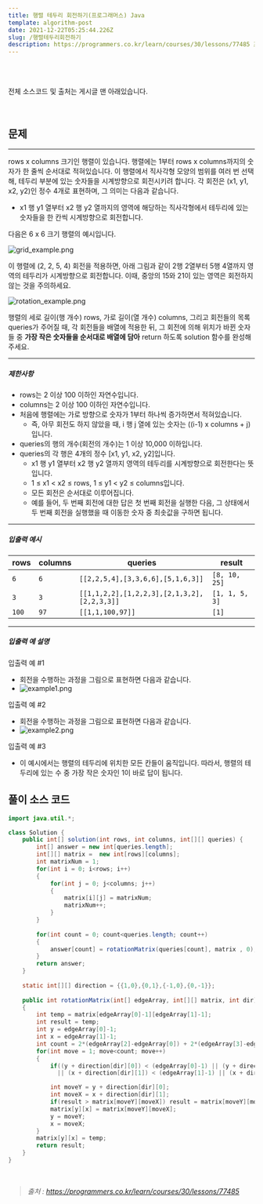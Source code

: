```yaml
---
title: 행렬 테두리 회전하기(프로그래머스) Java
template: algorithm-post
date: 2021-12-22T05:25:44.226Z
slug: /행렬테두리회전하기
description: https://programmers.co.kr/learn/courses/30/lessons/77485 프로그래머스 코딩테스트 연습 - 행렬 테두리 회전하기 <2021 Dev-Matching:웹 백엔드 개발자(상반기) 문제>
---
```




</br>

</br>

전체 소스코드 및 출처는 게시글 맨 아래있습니다.

</br>



## **문제**

------

rows x columns 크기인 행렬이 있습니다. 행렬에는 1부터 rows x columns까지의 숫자가 한 줄씩 순서대로 적혀있습니다. 이 행렬에서 직사각형 모양의 범위를 여러 번 선택해, 테두리 부분에 있는 숫자들을 시계방향으로 회전시키려 합니다. 각 회전은 (x1, y1, x2, y2)인 정수 4개로 표현하며, 그 의미는 다음과 같습니다.

- x1 행 y1 열부터 x2 행 y2 열까지의 영역에 해당하는 직사각형에서 테두리에 있는 숫자들을 한 칸씩 시계방향으로 회전합니다.

다음은 6 x 6 크기 행렬의 예시입니다.

![grid_example.png](https://grepp-programmers.s3.ap-northeast-2.amazonaws.com/files/ybm/4c3c0fab-11f4-43b6-b290-6f4017e9379f/grid_example.png)

이 행렬에 (2, 2, 5, 4) 회전을 적용하면, 아래 그림과 같이 2행 2열부터 5행 4열까지 영역의 테두리가 시계방향으로 회전합니다. 이때, 중앙의 15와 21이 있는 영역은 회전하지 않는 것을 주의하세요.

![rotation_example.png](https://grepp-programmers.s3.ap-northeast-2.amazonaws.com/files/ybm/962df137-5c71-4091-ad9f-8e322910c1ab/rotation_example.png)

행렬의 세로 길이(행 개수) rows, 가로 길이(열 개수) columns, 그리고 회전들의 목록 queries가 주어질 때, 각 회전들을 배열에 적용한 뒤, 그 회전에 의해 위치가 바뀐 숫자들 중 **가장 작은 숫자들을 순서대로 배열에 담아** return 하도록 solution 함수를 완성해주세요.

------

##### 제한사항

- rows는 2 이상 100 이하인 자연수입니다.
- columns는 2 이상 100 이하인 자연수입니다.
- 처음에 행렬에는 가로 방향으로 숫자가 1부터 하나씩 증가하면서 적혀있습니다.
  - 즉, 아무 회전도 하지 않았을 때, i 행 j 열에 있는 숫자는 ((i-1) x columns + j)입니다.
- queries의 행의 개수(회전의 개수)는 1 이상 10,000 이하입니다.
- queries의 각 행은 4개의 정수 [x1, y1, x2, y2]입니다.
  - x1 행 y1 열부터 x2 행 y2 열까지 영역의 테두리를 시계방향으로 회전한다는 뜻입니다.
  - 1 ≤ x1 < x2 ≤ rows, 1 ≤ y1 < y2 ≤ columns입니다.
  - 모든 회전은 순서대로 이루어집니다.
  - 예를 들어, 두 번째 회전에 대한 답은 첫 번째 회전을 실행한 다음, 그 상태에서 두 번째 회전을 실행했을 때 이동한 숫자 중 최솟값을 구하면 됩니다.

------

##### 입출력 예시

| rows  | columns | queries                                     | result         |
| ----- | ------- | ------------------------------------------- | -------------- |
| `6`   | `6`     | `[[2,2,5,4],[3,3,6,6],[5,1,6,3]]`           | `[8, 10, 25]`  |
| `3`   | `3`     | `[[1,1,2,2],[1,2,2,3],[2,1,3,2],[2,2,3,3]]` | `[1, 1, 5, 3]` |
| `100` | `97`    | `[[1,1,100,97]]`                            | `[1]`          |

------

##### 입출력 예 설명

입출력 예 #1

- 회전을 수행하는 과정을 그림으로 표현하면 다음과 같습니다.
- ![example1.png](https://grepp-programmers.s3.ap-northeast-2.amazonaws.com/files/ybm/8c8cdd84-d0ec-4b9d-bdf7-f100d0098c5e/example1.png)

입출력 예 #2

- 회전을 수행하는 과정을 그림으로 표현하면 다음과 같습니다.
- ![example2.png](https://grepp-programmers.s3.ap-northeast-2.amazonaws.com/files/ybm/e3fce2bf-9da9-41e4-926a-5d19b4f31188/example2.png)

입출력 예 #3

- 이 예시에서는 행렬의 테두리에 위치한 모든 칸들이 움직입니다. 따라서, 행렬의 테두리에 있는 수 중 가장 작은 숫자인 1이 바로 답이 됩니다.





## 풀이 소스 코드



```java
import java.util.*;

class Solution {
    public int[] solution(int rows, int columns, int[][] queries) {
        int[] answer = new int[queries.length];
        int[][] matrix =  new int[rows][columns];
        int matrixNum = 1;
        for(int i = 0; i<rows; i++) 
        {
            for(int j = 0; j<columns; j++)
            {
                matrix[i][j] = matrixNum;
                matrixNum++;
            }
        }
        
        for(int count = 0; count<queries.length; count++)
        {
            answer[count] = rotationMatrix(queries[count], matrix , 0);
        }
        return answer;
    }
    
    static int[][] direction = {{1,0},{0,1},{-1,0},{0,-1}};
    
    public int rotationMatrix(int[] edgeArray, int[][] matrix, int dir)
    {
        int temp = matrix[edgeArray[0]-1][edgeArray[1]-1];
        int result = temp;
        int y = edgeArray[0]-1;
        int x = edgeArray[1]-1;
        int count = 2*(edgeArray[2]-edgeArray[0]) + 2*(edgeArray[3]-edgeArray[1]);
        for(int move = 1; move<count; move++)
        {
            if((y + direction[dir][0]) < (edgeArray[0]-1) || (y + direction[dir][0]) > (edgeArray[2]-1) 
              || (x + direction[dir][1]) < (edgeArray[1]-1) || (x + direction[dir][1]) > (edgeArray[3]-1)) dir++;

            int moveY = y + direction[dir][0];
            int moveX = x + direction[dir][1];
            if(result > matrix[moveY][moveX]) result = matrix[moveY][moveX];
            matrix[y][x] = matrix[moveY][moveX];
            y = moveY;
            x = moveX;
        }
        matrix[y][x] = temp;
        return result;
    }
}
```



</br>





> *출처 :  https://programmers.co.kr/learn/courses/30/lessons/77485*